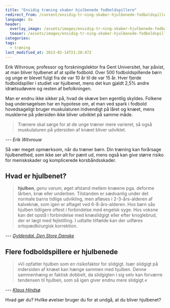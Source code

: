 ```yaml
---
title: "Ensidig træning skaber hjulbenede fodboldspillere"
redirect_from: /content/ensidig-tr-ning-skaber-hjulbenede-fodboldspillere
language: da
header:
  overlay_image: /assets/images/ensidig-tr-ning-skaber-hjulbenede-fodboldspillere.jpg
  teaser: /assets/images/ensidig-tr-ning-skaber-hjulbenede-fodboldspillere.jpg
categories:
tags:
  - træning
last_modified_at: 2013-02-14T21:28:47Z
---
```


Erik Witvrouw, professor og forskningslektor fra Gent Universitet, har påvist, at man bliver hjulbenet af at spille fodbold. Over 500 fodboldspillende børn og unge er blevet fulgt fra de var 10 år til de var 15 år. Hver fjerde fodboldspiller i studiet var hjulbenet, mens det kun gjaldt 2,5% andre idrætsudøvere og resten af befolkningen.

Man er endnu ikke sikker på, hvad de skæve ben egentlig skyldes. Folkene bag undersøgelsen har en hypotese om, at man ved spark i fodbold hovedsageligt bruger muskulaturen indvendigt på låret og knæet, mens musklerne på ydersiden ikke bliver udviklet på samme måde.

> Trænere skal sørge for at de unge træner mere varieret, så også muskulaturen på ydersiden af knæet bliver udviklet.

--- <cite>Erik Witvrouw</cite>

Så vær meget opmærksom, når du træner børn. Din træning kan forårsage hjulbenethed, som ikke ser alt for pænt ud, mens også kan give større risiko for meniskskader og komplicerede korsbåndsskader.

## Hvad er hjulbenet?

> **hjulben**, _genu varum_, øget afstand mellem knæene pga. deforme lårben, knæ eller underben. Tilstanden er sædvanlig under det normale barns tidlige udvikling, men afløses i 2-3-års-alderen af kalveknæ, som igen er aftaget ved 6-8-års-alderen. Hos børn sås hjulben tidligere oftest i forbindelse med engelsk syge. Hos voksne kan det opstå i forbindelse med knæslidgigt eller efter knoglebrud, der er lægt med fejlstilling. I udtalte tilfælde kan der udføres ortopædkirurgisk korrektion.

--- <cite>[Gyldendal. Den Store Danske](http://denstoredanske.dk/Krop,_psyke_og_sundhed/Sundhedsvidenskab/Ortop%C3%A6disk_kirurgi/hjulben)</cite>

## Flere fodboldspillere er hjulbenede

> »Vi opfatter hjulben som en risikofaktor for slidgigt. Især slidgigt på indersiden af knæet kan hænge sammen med hjulben. Denne sammenhæng er faktisk dobbelt, da slidgigten i sig selv kan forværre tendensen til hjulben, som så igen giver endnu mere slidgigt.«

--- <cite>[Klaus Hindsø](https://samvirke.dk/artikler/bliver-man-hjulbenet-af-at-ride)</cite>

Hvad gør du? Hvilke øvelser bruger du for at undgå, at du bliver hjulbenet?
